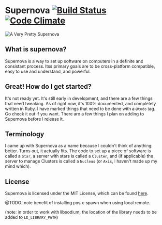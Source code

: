 # Supernova [![Build Status](https://travis-ci.org/redjazz96/supernova.png?branch=master)](https://travis-ci.org/redjazz96/supernova) [![Code Climate](https://codeclimate.com/github/redjazz96/supernova.png)](https://codeclimate.com/github/redjazz96/supernova)

![A Very Pretty Supernova](http://www.nasa.gov/centers/goddard/images/content/280046main_CassAcomposite_HI.jpg)

## What is supernova?
Supernova is a way to set up software on computers in a definite and consistant process.
Itss primary goals are to be cross-platform compatible, easy to use and understand, and
powerful.

## Great! How do I get started?
It's not ready yet. It's still early in development, and there are a few things that need
tweaking. As of right now, it's 100% documented, and completely written in Ruby.
I have marked things that need to be done with a `@todo` tag. Go check it out if you want. 
There are a few things I plan on adding to Supernova before I release it.

## Terminology
I came up with Supernova as a name because I couldn't think of anything better. Turns out, it actually
fits. The code to set up a piece of software is called a `Star`, a server with stars is called a
`Cluster`, and (if applicable) the server to manage Clusters is called a `Nucleus` (or
`Axis`, I haven't made up my mind which).

## License
Supernova is licensed under the MIT License, which can be found [here](LICENSE).

@TODO: note benefit of installing posix-spawn when using local remote.

(note: in order to work with libsodium, the location of the library needs to be added to `LD_LIBRARY_PATH`)
